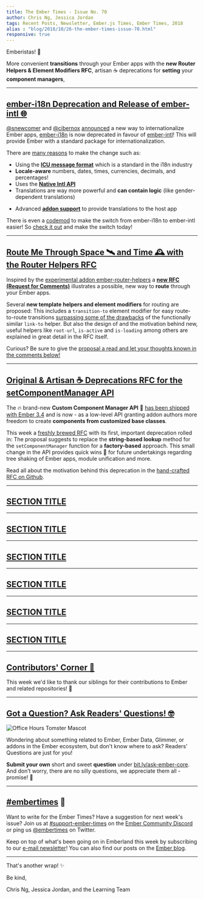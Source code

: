 ```yaml
---
title: The Ember Times - Issue No. 70
author: Chris Ng, Jessica Jordan
tags: Recent Posts, Newsletter, Ember.js Times, Ember Times, 2018
alias : "blog/2018/10/26-the-ember-times-issue-70.html"
responsive: true
---
```


<SAYING-HELLO-IN-YOUR-FAVORITE-LANGUAGE> Emberistas! 🐹

More convenient **transitions** through your Ember apps with the **new Router Helpers & Element Modifiers RFC**, artisan ☕️ deprecations for **setting** your **component managers**,

---

## [ember-i18n Deprecation and Release of ember-intl 🌐](https://twitter.com/MiguelCamba/status/1054699605865177089)

[@snewcomer](https://github.com/snewcomer) and [@cibernox](https://github.com/cibernox) [announced](https://twitter.com/MiguelCamba/status/1054699605865177089) a new way to internationalize Ember apps, [ember-i18n](https://github.com/jamesarosen/ember-i18n) is now deprecated in favour of [ember-intl](https://github.com/ember-intl/ember-intl)! This will provide Ember with a standard package for internationalization.

There are [many reasons](https://twitter.com/MiguelCamba/status/1054720978478084097) to make the change such as:
- Using the [**ICU message format**](https://formatjs.io/guides/message-syntax/) which is a standard in the i18n industry
- **Locale-aware** numbers, dates, times, currencies, decimals, and percentages!
- Uses the [**Native Intl API**](https://developer.mozilla.org/en-US/docs/Web/JavaScript/Reference/Global_Objects/Intl)
- Translations are way more powerful and **can contain logic** (like gender-dependent translations)
<!--alex ignore host-hostess-->
- Advanced [**addon support**](https://github.com/ember-intl/ember-intl/blob/master/docs/addon-support.md) to provide translations to the host app

There is even a [codemod](https://github.com/DockYard/ember-i18n-to-intl-migrator) to make the switch from ember-i18n to ember-intl easier! So [check it out](https://github.com/ember-intl/ember-intl) and make the switch today!

---

## [Route Me Through Space 🛰 and Time 🕰 with the Router Helpers RFC](https://github.com/emberjs/rfcs/pull/391)

Inspired by the [experimental addon ember-router-helpers](https://github.com/rwjblue/ember-router-helpers) a [**new RFC (Request for Comments)**](https://github.com/emberjs/rfcs/pull/391) illustrates a possible, new way to **route** through your Ember apps.

Several **new template helpers and element modifiers** for routing are proposed: This includes a `transition-to` element modifier for easy route-to-route transitions [surpassing some of the drawbacks](https://github.com/emberjs/rfcs/blob/new-router-helpers/text/0000-router-helpers.md#motivation) of the functionally similar `link-to` helper. But also the design of and the motivation behind new, useful helpers like `root-url`, `is-active` and `is-loading` among others are explained in great detail in the RFC itself.

Curious? Be sure to give the [proposal a read and let your thoughts known in the comments below!](https://github.com/emberjs/rfcs/pull/391)


---

## [Original & Artisan ☕️ Deprecations RFC for the setComponentManager API](https://github.com/emberjs/rfcs/pull/392)

The 🔥 brand-new **Custom Component Manager API** 🚒 [has been shipped with Ember 3.4](https://emberjs.com/blog/2018/10/07/ember-3-4-released.html#toc_changes-in-ember-js-3-4) and is now - as a low-level API granting addon authors more freedom to create **components from customized base classes**.

This week a [freshly brewed RFC](https://github.com/emberjs/rfcs/pull/392) with its first, important deprecation rolled in: The proposal suggests to replace the **string-based lookup** method for the `setComponentManager` function for a **factory-based** approach. This small change in the API provides quick wins 🏅 for future undertakings regarding tree shaking of Ember apps, module unification and more.

Read all about the motivation behind this deprecation in the [hand-crafted RFC on Github](https://github.com/emberjs/rfcs/pull/392).


---

## [SECTION TITLE](#section-url)


---

## [SECTION TITLE](#section-url)


---

## [SECTION TITLE](#section-url)


---

## [SECTION TITLE](#section-url)


---

## [SECTION TITLE](#section-url)


---

## [SECTION TITLE](#section-url)


---


## [Contributors' Corner 👏](https://guides.emberjs.com/release/contributing/repositories/)

<p>This week we'd like to thank our siblings for their contributions to Ember and related repositories! 💖</p>

---

## [Got a Question? Ask Readers' Questions! 🤓](https://docs.google.com/forms/d/e/1FAIpQLScqu7Lw_9cIkRtAiXKitgkAo4xX_pV1pdCfMJgIr6Py1V-9Og/viewform)

<div class="blog-row">
  <img class="float-right small transparent padded" alt="Office Hours Tomster Mascot" title="Readers' Questions" src="/images/tomsters/officehours.png" />

  <p>Wondering about something related to Ember, Ember Data, Glimmer, or addons in the Ember ecosystem, but don't know where to ask? Readers’ Questions are just for you!</p>

<p><strong>Submit your own</strong> short and sweet <strong>question</strong> under <a href="https://bit.ly/ask-ember-core" target="rq">bit.ly/ask-ember-core</a>. And don’t worry, there are no silly questions, we appreciate them all - promise! 🤞</p>

</div>

---

## [#embertimes](https://emberjs.com/blog/tags/newsletter.html) 📰

Want to write for the Ember Times? Have a suggestion for next week's issue? Join us at [#support-ember-times](https://discordapp.com/channels/480462759797063690/485450546887786506) on the [Ember Community Discord](https://discordapp.com/invite/zT3asNS) or ping us [@embertimes](https://twitter.com/embertimes) on Twitter.

Keep on top of what's been going on in Emberland this week by subscribing to our [e-mail newsletter](https://the-emberjs-times.ongoodbits.com/)! You can also find our posts on the [Ember blog](https://emberjs.com/blog/tags/newsletter.html).

---


That's another wrap! ✨

Be kind,

Chris Ng, Jessica Jordan, and the Learning Team
